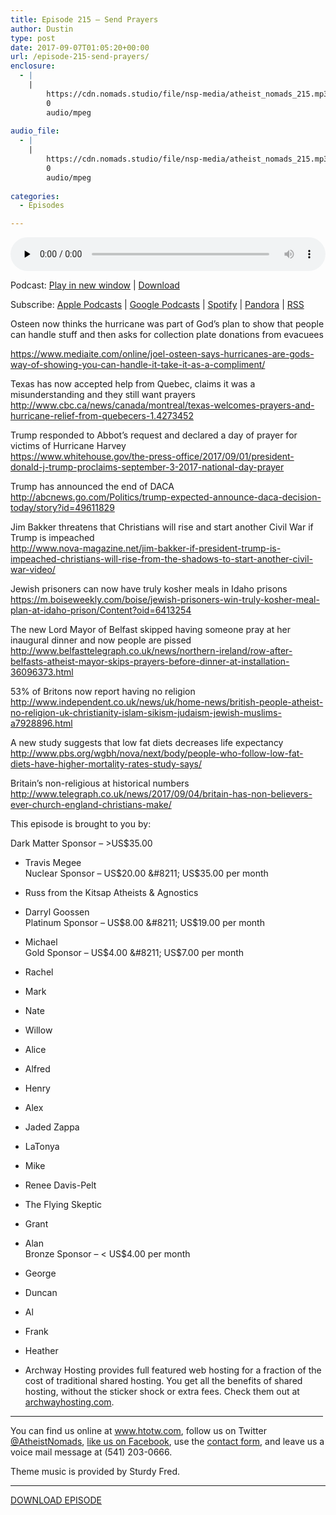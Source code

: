 ```yaml
---
title: ﻿Episode 215 – Send Prayers
author: Dustin
type: post
date: 2017-09-07T01:05:20+00:00
url: /﻿episode-215-send-prayers/
enclosure:
  - |
    |
        https://cdn.nomads.studio/file/nsp-media/atheist_nomads_215.mp3
        0
        audio/mpeg
        
audio_file:
  - |
    |
        https://cdn.nomads.studio/file/nsp-media/atheist_nomads_215.mp3
        0
        audio/mpeg
        
categories:
  - Episodes

---
```

<div itemscope itemtype="http://schema.org/AudioObject">
  <meta itemprop="name" content="﻿Episode 215 &#8211; Send Prayers" />
  
  <meta itemprop="uploadDate" content="2017-09-06T19:05:20-06:00" />
  
  <meta itemprop="encodingFormat" content="audio/mpeg" />
  
  <meta itemprop="description" content="Osteen now thinks the hurricane was part of God's plan to show that people can handle stuff and then asks for collection plate donations from evacuees
https://www.mediaite.com/online/joel-osteen-says-hurricanes-are-gods-way-of-showing-you-can-handle-..." />
  
  <meta itemprop="contentUrl" content="https://dts.podtrac.com/redirect.mp3/cdn.nomads.studio/file/nsp-media/atheist_nomads_215.mp3" />
  </p> 
  
  <div class="powerpress_player" id="powerpress_player_8478">
    <audio class="wp-audio-shortcode" id="audio-1618-222" preload="none" style="width: 100%;" controls="controls"><source type="audio/mpeg" src="https://dts.podtrac.com/redirect.mp3/cdn.nomads.studio/file/nsp-media/atheist_nomads_215.mp3?_=222" /><a href="https://dts.podtrac.com/redirect.mp3/cdn.nomads.studio/file/nsp-media/atheist_nomads_215.mp3">https://dts.podtrac.com/redirect.mp3/cdn.nomads.studio/file/nsp-media/atheist_nomads_215.mp3</a></audio>
  </div>
</div>

<p class="powerpress_links powerpress_links_mp3">
  Podcast: <a href="https://dts.podtrac.com/redirect.mp3/cdn.nomads.studio/file/nsp-media/atheist_nomads_215.mp3" class="powerpress_link_pinw" target="_blank" title="Play in new window" onclick="return powerpress_pinw('https://htotw.com/?powerpress_pinw=1618-podcast');" rel="nofollow">Play in new window</a> | <a href="https://dts.podtrac.com/redirect.mp3/cdn.nomads.studio/file/nsp-media/atheist_nomads_215.mp3" class="powerpress_link_d" title="Download" rel="nofollow" download="atheist_nomads_215.mp3">Download</a>
</p>

<p class="powerpress_links powerpress_subscribe_links">
  Subscribe: <a href="https://podcasts.apple.com/us/podcast/humanists-take-on-the-world/id530050098?mt=2&ls=1" class="powerpress_link_subscribe powerpress_link_subscribe_itunes" target="_blank" title="Subscribe on Apple Podcasts" rel="nofollow">Apple Podcasts</a> | <a href="https://www.google.com/podcasts?feed=aHR0cDovL2F0aGVpc3Rub21hZHMubGlic3luLmNvbS9yc3M%3D" class="powerpress_link_subscribe powerpress_link_subscribe_googleplay" target="_blank" title="Subscribe on Google Podcasts" rel="nofollow">Google Podcasts</a> | <a href="https://open.spotify.com/show/3LzK2xZGike6Tc1GEMtMbr?si=LieN9SNuTpq96smuaUsH8A" class="powerpress_link_subscribe powerpress_link_subscribe_spotify" target="_blank" title="Subscribe on Spotify" rel="nofollow">Spotify</a> | <a href="https://www.pandora.com/podcast/atheist-nomads/PC:10122?corr=62071012&part=ug" class="powerpress_link_subscribe powerpress_link_subscribe_pandora" target="_blank" title="Subscribe on Pandora" rel="nofollow">Pandora</a> | <a href="https://htotw.com/feed/podcast/" class="powerpress_link_subscribe powerpress_link_subscribe_rss" target="_blank" title="Subscribe via RSS" rel="nofollow">RSS</a>
</p>

<center>
</center>Osteen now thinks the hurricane was part of God&#8217;s plan to show that people can handle stuff and then asks for collection plate donations from evacuees

  
<https://www.mediaite.com/online/joel-osteen-says-hurricanes-are-gods-way-of-showing-you-can-handle-it-take-it-as-a-compliment/>

Texas has now accepted help from Quebec, claims it was a misunderstanding and they still want prayers  
<http://www.cbc.ca/news/canada/montreal/texas-welcomes-prayers-and-hurricane-relief-from-quebecers-1.4273452>

Trump responded to Abbot’s request and declared a day of prayer for victims of Hurricane Harvey  
<https://www.whitehouse.gov/the-press-office/2017/09/01/president-donald-j-trump-proclaims-september-3-2017-national-day-prayer>

Trump has announced the end of DACA  
<http://abcnews.go.com/Politics/trump-expected-announce-daca-decision-today/story?id=49611829>

Jim Bakker threatens that Christians will rise and start another Civil War if Trump is impeached  
<http://www.nova-magazine.net/jim-bakker-if-president-trump-is-impeached-christians-will-rise-from-the-shadows-to-start-another-civil-war-video/>

Jewish prisoners can now have truly kosher meals in Idaho prisons  
<https://m.boiseweekly.com/boise/jewish-prisoners-win-truly-kosher-meal-plan-at-idaho-prison/Content?oid=6413254>

The new Lord Mayor of Belfast skipped having someone pray at her inaugural dinner and now people are pissed  
<http://www.belfasttelegraph.co.uk/news/northern-ireland/row-after-belfasts-atheist-mayor-skips-prayers-before-dinner-at-installation-36096373.html>

53% of Britons now report having no religion  
<http://www.independent.co.uk/news/uk/home-news/british-people-atheist-no-religion-uk-christianity-islam-sikism-judaism-jewish-muslims-a7928896.html>

A new study suggests that low fat diets decreases life expectancy  
<http://www.pbs.org/wgbh/nova/next/body/people-who-follow-low-fat-diets-have-higher-mortality-rates-study-says/>

Britain’s non-religious at historical numbers  
<http://www.telegraph.co.uk/news/2017/09/04/britain-has-non-believers-ever-church-england-christians-make/>

This episode is brought to you by:

Dark Matter Sponsor &#8211; >US$35.00  
* Travis Megee  
Nuclear Sponsor &#8211; US$20.00 &#8211; US$35.00 per month  
* Russ from the Kitsap Atheists & Agnostics  
* Darryl Goossen  
Platinum Sponsor &#8211; US$8.00 &#8211; US$19.00 per month  
* Michael  
Gold Sponsor &#8211; US$4.00 &#8211; US$7.00 per month  
* Rachel  
* Mark  
* Nate  
* Willow  
* Alice  
* Alfred  
* Henry  
* Alex  
* Jaded Zappa  
* LaTonya  
* Mike  
* Renee Davis-Pelt  
* The Flying Skeptic  
* Grant  
* Alan  
Bronze Sponsor &#8211; < US$4.00 per month  
* George  
* Duncan  
* Al  
* Frank  
* Heather

* Archway Hosting provides full featured web hosting for a fraction of the cost of traditional shared hosting. You get all the benefits of shared hosting, without the sticker shock or extra fees. Check them out at <a href="http://archwayhosting.com/" target="_blank" rel="noopener">archwayhosting.com</a>.

<hr width="500" />

You can find us online at <a href="https://www.htotw.com/" target="_blank" rel="noopener">www.htotw.com</a>, follow us on Twitter <a href="https://htotw.com/twitter" target="_blank" rel="noopener">@AtheistNomads</a>, <a href="https://htotw.com/facebook" target="_blank" rel="noopener">like us on Facebook</a>, use the [contact form](https://htotw.com/contact), and leave us a voice mail message at (541) 203-0666.

Theme music is provided by Sturdy Fred.

<hr width="”500”" />

[DOWNLOAD EPISODE][1]

 [1]: https://dts.podtrac.com/redirect.mp3/cdn.nomads.studio/file/nsp-media/atheist_nomads_215.mp3